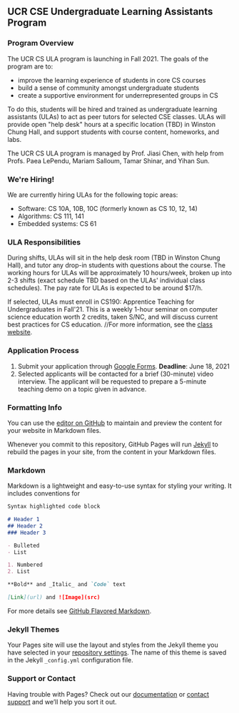 ## UCR CSE Undergraduate Learning Assistants Program


### Program Overview

The UCR CS ULA program is launching in Fall 2021. The goals of the program are to:
- improve the learning experience of students in core CS courses
- build a sense of community amongst undergraduate students
- create a supportive environment for underrepresented groups in CS

To do this, students will be hired and trained as undergraduate learning assistants (ULAs) to act as peer tutors for selected CSE classes.
ULAs will provide open "help desk" hours at a specific location (TBD) in Winston Chung Hall, and support students with course content, homeworks, and labs.

The UCR CS ULA program is managed by Prof. Jiasi Chen, with help from Profs. Paea LePendu, Mariam Salloum, Tamar Shinar, and Yihan Sun.

### We're Hiring!

We are currently hiring ULAs for the following topic areas:

- Software: CS 10A, 10B, 10C (formerly known as CS 10, 12, 14)
- Algorithms: CS 111, 141
- Embedded systems: CS 61

### ULA Responsibilities

During shifts, ULAs will sit in the help desk room (TBD in Winston Chung Hall), and tutor any drop-in students with questions about the course. The working hours for ULAs will be approximately 10 hours/week, broken up into 2-3 shifts (exact schedule TBD based on the ULAs' individual class schedules). The pay rate for ULAs is expected to be around $17/h.

If selected, ULAs must enroll in CS190: Apprentice Teaching for Undergraduates in Fall'21. This is a weekly 1-hour seminar on computer science education worth 2 credits, taken S/NC, and will discuss current best practices for CS education. 
//For more information, see the [class website](link).

### Application Process

1. Submit your application through [Google Forms](https://forms.gle/SntoJWzCSxhSzpq58). **Deadline**: June 18, 2021
2. Selected applicants will be contacted for a brief (30-minute) video interview. The applicant will be requested to prepare a 5-minute teaching demo on a topic given in advance.


### Formatting Info

You can use the [editor on GitHub](https://github.com/ucr-ula/ucr-ula/edit/main/README.md) to maintain and preview the content for your website in Markdown files.

Whenever you commit to this repository, GitHub Pages will run [Jekyll](https://jekyllrb.com/) to rebuild the pages in your site, from the content in your Markdown files.



### Markdown

Markdown is a lightweight and easy-to-use syntax for styling your writing. It includes conventions for

```markdown
Syntax highlighted code block

# Header 1
## Header 2
### Header 3

- Bulleted
- List

1. Numbered
2. List

**Bold** and _Italic_ and `Code` text

[Link](url) and ![Image](src)
```

For more details see [GitHub Flavored Markdown](https://guides.github.com/features/mastering-markdown/).

### Jekyll Themes

Your Pages site will use the layout and styles from the Jekyll theme you have selected in your [repository settings](https://github.com/ucr-ula/ucr-ula/settings/pages). The name of this theme is saved in the Jekyll `_config.yml` configuration file.

### Support or Contact

Having trouble with Pages? Check out our [documentation](https://docs.github.com/categories/github-pages-basics/) or [contact support](https://support.github.com/contact) and we’ll help you sort it out.
